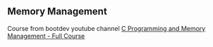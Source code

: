 ## Memory Management

Course from bootdev youtube channel [C Programming and Memory Management - Full Course](https://www.youtube.com/watch?v=rJrd2QMVbGM)
